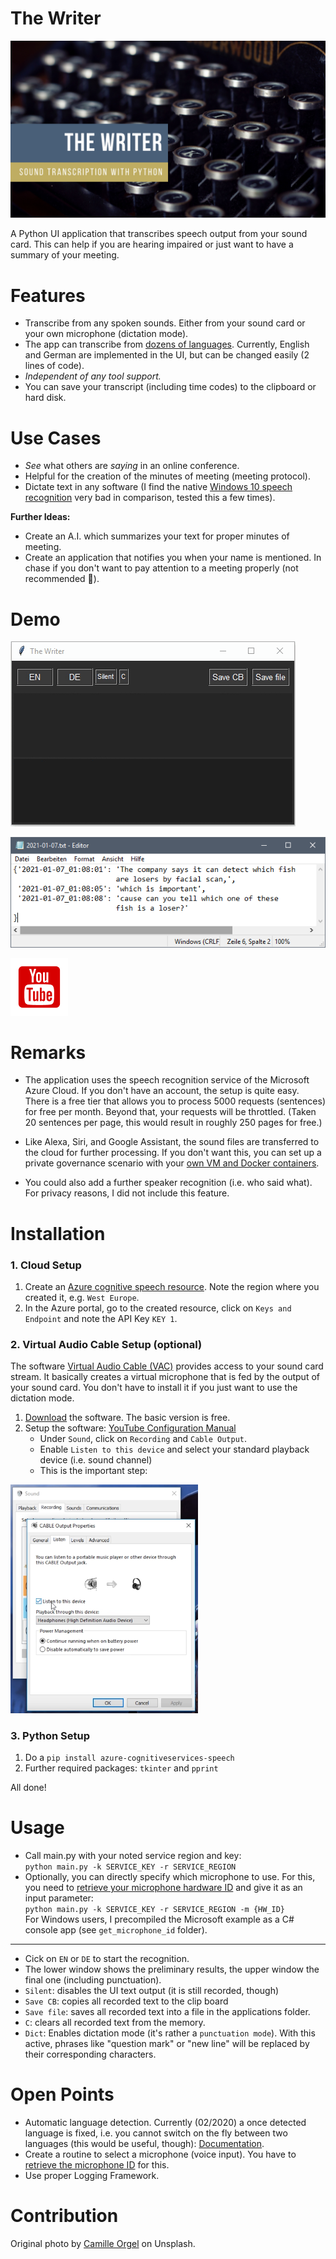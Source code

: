 # The Writer

![Header Image](readme-files/Header.png)

A Python UI application that transcribes speech output from your sound card. This can help if you are hearing impaired or just want to have a summary of your meeting.

# Features

* Transcribe from any spoken sounds. Either from your sound card or your own microphone (dictation mode).
* The app can transcribe from [dozens of languages](https://docs.microsoft.com/en-us/azure/cognitive-services/speech-service/language-support). Currently, English and German are implemented in the UI, but can be changed easily (2 lines of code).
* *Independent of any tool support.* 
* You can save your transcript (including time codes) to the clipboard or hard disk.

# Use Cases

* *See* what others are *saying* in an online conference.
* Helpful for the creation of the minutes of meeting (meeting protocol).
* Dictate text in any software (I find the native [Windows 10 speech recognition](https://support.microsoft.com/en-us/windows/use-dictation-to-talk-instead-of-type-on-your-pc-fec94565-c4bd-329d-e59a-af033fa5689f) very bad in comparison, tested this a few times).

**Further Ideas:**

* Create an A.I. which summarizes your text for proper minutes of meeting.
* Create an application that notifies you when your name is mentioned. In chase if you don't want to pay attention to a meeting properly (not recommended :slightly_smiling_face:).


# Demo

![App Screenshot](readme-files/ui.gif)

![Text Excpert](readme-files/file.png)

[![YoutTube Link](readme-files/yt-icon.png)](http://www.youtube.com/watch?v=yW6fhQ_DU0c "The Writer")

# Remarks
* The application uses the speech recognition service of the Microsoft Azure Cloud. If you don't have an account, the setup is quite easy. There is a free tier that allows you to process 5000 requests (sentences) for free per month. Beyond that, your requests will be throttled. (Taken 20 sentences per page, this would result in roughly 250 pages for free.)

* Like Alexa, Siri, and Google Assistant, the sound files are transferred to the cloud for further processing. If you don't want this, you can set up a private governance scenario with your [own VM and Docker containers](https://docs.microsoft.com/en-us/azure/cognitive-services/speech-service/speech-container-howto?tabs=stt%2Ccsharp%2Csimple-format). 

* You could also add a further speaker recognition (i.e. who said what). For privacy reasons, I did not include this feature.


# Installation

### 1. Cloud Setup

1. Create an [Azure cognitive speech resource](https://docs.microsoft.com/en-us/azure/cognitive-services/speech-service/get-started). Note the region where you created it, e.g. `West Europe`.
1. In the Azure portal, go to the created resource, click on `Keys and Endpoint` and note the API Key `KEY 1`.

### 2. Virtual Audio Cable Setup (optional)
The software [Virtual Audio Cable (VAC)](https://www.vb-audio.com/Cable/) provides access to your sound card stream. It basically creates a virtual microphone that is fed by the output of your sound card. You don't have to install it if you just want to use the dictation mode.

1. [Download](https://vb-audio.com/Cable/) the software. The basic version is free.
1. Setup the  software: [YouTube Configuration Manual](https://www.youtube.com/watch?v=ad30G5oBHtg&feature=emb_logo)
    * Under `Sound`, click on `Recording` and `Cable Output`.
    * Enable `Listen to this device` and select your standard playback device (i.e. sound channel)
    * This is the important step:   
  <img src="readme-files/vac.png" width="300" />



### 3. Python Setup
1. Do a `pip install azure-cognitiveservices-speech`
1. Further required packages: `tkinter` and `pprint`

All done!

# Usage
* Call main.py with your noted service region and key: <br/>
`python main.py -k SERVICE_KEY -r SERVICE_REGION`
* Optionally, you can directly specify which microphone to use. For this, you need to [retrieve your microphone hardware ID](https://docs.microsoft.com/en-us/azure/cognitive-services/speech-service/how-to-select-audio-input-devices) and give it as an input parameter: <br/>
`python main.py -k SERVICE_KEY -r SERVICE_REGION -m {HW_ID}`
<br/> For Windows users, I precompiled the Microsoft example as a C# console app (see `get_microphone_id` folder).

-------

* Cick on `EN` or `DE` to start the recognition.
* The lower window shows the preliminary results, the upper window the final one (including punctuation).
* `Silent`: disables the UI text output (it is still recorded, though) 
* `Save CB`: copies all recorded text to the clip board
* `Save file`: saves all recorded text into a file in the applications folder.
* `C`: clears all recorded text from the memory.
* `Dict`: Enables dictation mode (it's rather a `punctuation mode`). With this active, phrases like "question mark" or "new line" will be replaced by their corresponding characters.

# Open Points

* Automatic language detection. Currently (02/2020) a once detected language is fixed, i.e. you cannot switch on the fly between two languages (this would be useful, though): [Documentation](https://docs.microsoft.com/en-us/azure/cognitive-services/speech-service/how-to-automatic-language-detection?pivots=programming-language-python).
* Create a routine to select a microphone (voice input). You have to [retrieve the microphone ID](https://docs.microsoft.com/en-us/azure/cognitive-services/speech-service/how-to-select-audio-input-devices) for this.
* Use proper Logging Framework.



# Contribution
Original photo by [Camille Orgel](https://unsplash.com/@cam_bam?utm_source=unsplash&amp;utm_medium=referral&amp;utm_content=creditCopyText) on Unsplash.
